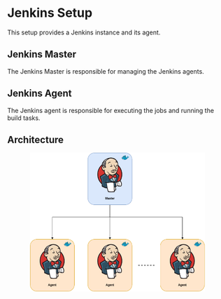 # Jenkins Setup

This setup provides a Jenkins instance and its agent.

## Jenkins Master

The Jenkins Master is responsible for managing the Jenkins agents.

## Jenkins Agent

The Jenkins agent is responsible for executing the jobs and running the build tasks.

## Architecture

<p align="center">
  <img src="./img/jenkins-master-agent.drawio.png" width="400"></a>
</p>

